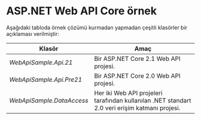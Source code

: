 # <a name="aspnet-core-web-api-sample"></a>ASP.NET Web API Core örnek

Aşağıdaki tabloda örnek çözümü kurmadan yapmadan çeşitli klasörler bir açıklaması verilmiştir:


|              Klasör              |                                        Amaç                                        |
|----------------------------------|---------------------------------------------------------------------------------------|
|   <em>WebApiSample.Api.21</em>   |                         Bir ASP.NET Core 2.1 Web API projesi.                          |
| <em>WebApiSample.Api.Pre21</em>  |                         Bir ASP.NET Core 2.0 Web API projesi.                          |
| <em>WebApiSample.DataAccess</em> | Her iki Web API projeleri tarafından kullanılan .NET standart 2.0 veri erişim katmanı projesi. |

